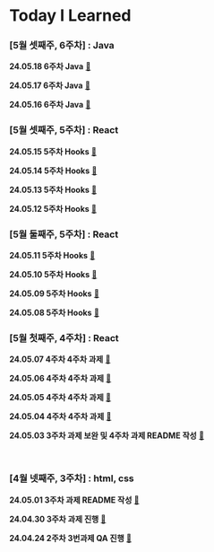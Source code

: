 # Today I Learned


### [5월 셋째주, 6주차] : Java

__24.05.18 6주차 Java__ [🔗](https://github.com/100-hours-a-week/ian.jeong-til/blob/main/May/2024-05-18.md)

__24.05.17 6주차 Java__ [🔗](https://github.com/100-hours-a-week/ian.jeong-til/blob/main/May/2024-05-17.md)

__24.05.16 6주차 Java__ [🔗](https://github.com/100-hours-a-week/ian.jeong-til/blob/main/May/2024-05-16.md)

### [5월 셋째주, 5주차] : React

__24.05.15 5주차 Hooks__ [🔗](https://github.com/100-hours-a-week/ian.jeong-til/blob/main/May/2024-05-15.md)

__24.05.14 5주차 Hooks__ [🔗](https://github.com/100-hours-a-week/ian.jeong-til/blob/main/May/2024-05-14.md)

__24.05.13 5주차 Hooks__ [🔗](https://github.com/100-hours-a-week/ian.jeong-til/blob/main/May/2024-05-13.md)

__24.05.12 5주차 Hooks__ [🔗](https://github.com/100-hours-a-week/ian.jeong-til/blob/main/May/2024-05-12.md)

### [5월 둘째주, 5주차] : React

__24.05.11 5주차 Hooks__ [🔗](https://github.com/100-hours-a-week/ian.jeong-til/blob/main/May/2024-05-11.md)

__24.05.10 5주차 Hooks__ [🔗](https://github.com/100-hours-a-week/ian.jeong-til/blob/main/May/2024-05-10.md)

__24.05.09 5주차 Hooks__ [🔗](https://github.com/100-hours-a-week/ian.jeong-til/blob/main/May/2024-05-09.md)

__24.05.08 5주차 Hooks__ [🔗](https://github.com/100-hours-a-week/ian.jeong-til/blob/main/May/2024-05-08.md)

### [5월 첫째주, 4주차] : React

__24.05.07 4주차 4주차 과제__  [🔗](https://github.com/100-hours-a-week/ian.jeong-til/blob/main/May/2024-05-07.md)

__24.05.06 4주차 4주차 과제__  [🔗](https://github.com/100-hours-a-week/ian.jeong-til/blob/main/May/2024-05-06.md)

__24.05.05 4주차 4주차 과제__  [🔗](https://github.com/100-hours-a-week/ian.jeong-til/blob/main/May/2024-05-05.md)

__24.05.04 4주차 4주차 과제__  [🔗](https://github.com/100-hours-a-week/ian.jeong-til/blob/main/May/2024-05-04.md)

__24.05.03 3주차 과제 보완 및 4주차 과제 README 작성__  [🔗](https://github.com/100-hours-a-week/ian.jeong-til/blob/main/May/2024-05-03.md)

<br>

### [4월 넷째주, 3주차] : html, css

__24.05.01 3주차 과제 README 작성__  [🔗](https://github.com/100-hours-a-week/ian.jeong-til/blob/main/May/2024-05-01.md)

__24.04.30 3주차 과제 진행__  [🔗](https://github.com/100-hours-a-week/ian.jeong-til/blob/main/Apr/2024-04-30.md)

__24.04.24 2주차 3번과제 QA 진행__ [🔗](https://github.com/100-hours-a-week/ian.jeong-til/blob/main/Apr/2024-04-24.md)  
